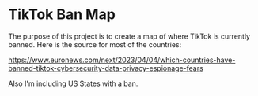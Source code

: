 # TikTok Ban Map

The purpose of this project is to create a map of where TikTok is currently banned. Here is the source for most of the countries:

<https://www.euronews.com/next/2023/04/04/which-countries-have-banned-tiktok-cybersecurity-data-privacy-espionage-fears>

Also I'm including US States with a ban.
